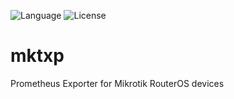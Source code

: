 
![Language](https://img.shields.io/badge/python-v3.6-blue)
![License](https://img.shields.io/badge/License-GNU%20GPL-blue.svg)


# mktxp
Prometheus Exporter for  Mikrotik RouterOS devices


